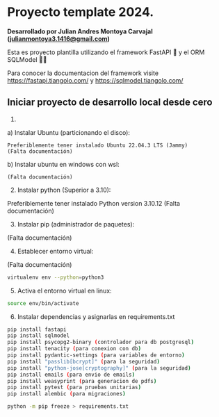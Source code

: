 # Proyecto template 2024. 

**Desarrollado por Julian Andres Montoya Carvajal (julianmontoya3.1416@gmail.com)**

Esta es proyecto plantilla utilizando el framework FastAPI 💪 y el ORM SQLModel 💪💪

Para conocer la documentacion del framework visite https://fastapi.tiangolo.com/ y https://sqlmodel.tiangolo.com/

## Iniciar proyecto de desarrollo local desde cero

1) 

a) Instalar Ubuntu (particionando el disco):

    Preferiblemente tener instalado Ubuntu 22.04.3 LTS (Jammy) 
    (Falta documentación)

b) Instalar ubuntu en windows con wsl:
    
    (Falta documentación)

2) Instalar python (Superior a 3.10):

Preferiblemente tener instalado Python version 3.10.12
(Falta documentación)

3) Instalar pip (administrador de paquetes):

(Falta documentación)

4) Establecer entorno virtual:

(Falta documentación)

```bash
virtualenv env --python=python3
```

5) Activa el entorno virtual en linux:

```bash
source env/bin/activate
```

6) Instalar dependencias y asignarlas en requirements.txt

```bash
pip install fastapi
pip install sqlmodel
pip install psycopg2-binary (controlador para db postgresql)
pip install tenacity (para conexion con db)
pip install pydantic-settings (para variables de entorno)
pip install "passlib[bcrypt]" (para la seguridad)
pip install "python-jose[cryptography]" (para la seguridad)
pip install emails (para envio de emails)
pip install weasyprint (para generacion de pdfs)
pip install pytest (para pruebas unitarias)
pip install alembic (para migraciones)
```

```bash
python -m pip freeze > requirements.txt 
```